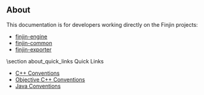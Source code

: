 ## About

This documentation is for developers working directly on the Finjin projects:
* [finjin-engine](https://github.com/finjin/finjin-engine)
* [finjin-common](https://github.com/finjin/finjin-common)
* [finjin-exporter](https://github.com/finjin/finjin-exporter)


\section about_quick_links Quick Links

* <a href="md_conventions.html#conventions_code_cpp">C++ Conventions</a>
* <a href="md_conventions.html#conventions_code_objcpp">Objective C++ Conventions</a>
* <a href="md_conventions.html#conventions_code_java">Java Conventions</a>
